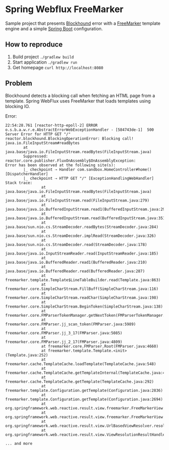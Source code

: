 # Spring Webflux FreeMarker

Sample project that presents [Blockhound](https://github.com/reactor/BlockHound) error with
a [FreeMarker](https://freemarker.apache.org/) template engine and a
simple [Spring Boot](https://docs.spring.io/spring-framework/docs/current/reference/html/web-reactive.html)
configuration.

## How to reproduce

1. Build project `./gradlew build`
2. Start application `./gradlew run`
3. Get homepage `curl http://localhost:8080`

## Problem

Blockhound detects a blocking call when fetching an HTML page from a template. Spring WebFlux uses FreeMarker that loads
templates using blocking IO.

Error:

```
22:54:28.761 [reactor-http-epoll-2] ERROR o.s.b.a.w.r.e.AbstractErrorWebExceptionHandler - [584743de-1]  500 Server Error for HTTP GET "/"
reactor.blockhound.BlockingOperationError: Blocking call! java.io.FileInputStream#readBytes
        at java.base/java.io.FileInputStream.readBytes(FileInputStream.java)
        Suppressed: reactor.core.publisher.FluxOnAssembly$OnAssemblyException:
Error has been observed at the following site(s):
        |_ checkpoint ⇢ Handler com.sandbox.HomeController#home() [DispatcherHandler]
        |_ checkpoint ⇢ HTTP GET "/" [ExceptionHandlingWebHandler]
Stack trace:
                at java.base/java.io.FileInputStream.readBytes(FileInputStream.java)
                at java.base/java.io.FileInputStream.read(FileInputStream.java:279)
                at java.base/java.io.BufferedInputStream.read1(BufferedInputStream.java:290)
                at java.base/java.io.BufferedInputStream.read(BufferedInputStream.java:351)
                at java.base/sun.nio.cs.StreamDecoder.readBytes(StreamDecoder.java:284)
                at java.base/sun.nio.cs.StreamDecoder.implRead(StreamDecoder.java:326)
                at java.base/sun.nio.cs.StreamDecoder.read(StreamDecoder.java:178)
                at java.base/java.io.InputStreamReader.read(InputStreamReader.java:185)
                at java.base/java.io.BufferedReader.read1(BufferedReader.java:210)
                at java.base/java.io.BufferedReader.read(BufferedReader.java:287)
                at freemarker.template.Template$LineTableBuilder.read(Template.java:863)
                at freemarker.core.SimpleCharStream.FillBuff(SimpleCharStream.java:116)
                at freemarker.core.SimpleCharStream.readChar(SimpleCharStream.java:198)
                at freemarker.core.SimpleCharStream.BeginToken(SimpleCharStream.java:138)
                at freemarker.core.FMParserTokenManager.getNextToken(FMParserTokenManager.java:8124)
                at freemarker.core.FMParser.jj_scan_token(FMParser.java:5989)
                at freemarker.core.FMParser.jj_3_17(FMParser.java:5085)
                at freemarker.core.FMParser.jj_2_17(FMParser.java:4809)
                at freemarker.core.FMParser.Root(FMParser.java:4660)
                at freemarker.template.Template.<init>(Template.java:252)
                at freemarker.cache.TemplateCache.loadTemplate(TemplateCache.java:548)
                at freemarker.cache.TemplateCache.getTemplateInternal(TemplateCache.java:439)
                at freemarker.cache.TemplateCache.getTemplate(TemplateCache.java:292)
                at freemarker.template.Configuration.getTemplate(Configuration.java:2836)
                at freemarker.template.Configuration.getTemplate(Configuration.java:2694)
                at org.springframework.web.reactive.result.view.freemarker.FreeMarkerView.getTemplate(FreeMarkerView.java:312)
                at org.springframework.web.reactive.result.view.freemarker.FreeMarkerView.checkResourceExists(FreeMarkerView.java:196)
                at org.springframework.web.reactive.result.view.UrlBasedViewResolver.resolveViewName(UrlBasedViewResolver.java:242)
                at org.springframework.web.reactive.result.view.ViewResolutionResultHandler.lambda$resolveViews$2(ViewResolutionResultHandler.java:274)

... and more

```